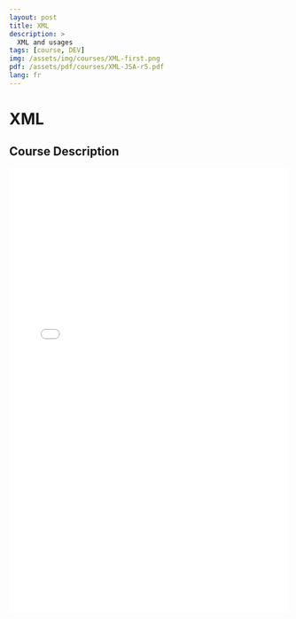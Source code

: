 ```yaml
---
layout: post
title: XML
description: >
  XML and usages
tags: [course, DEV]
img: /assets/img/courses/XML-first.png
pdf: /assets/pdf/courses/XML-JSA-r5.pdf
lang: fr
---
```

# XML
## Course Description

<embed src="/assets/pdf/courses/XML-JSA-r5.pdf" width="100%" height="800px" type='application/pdf'/>